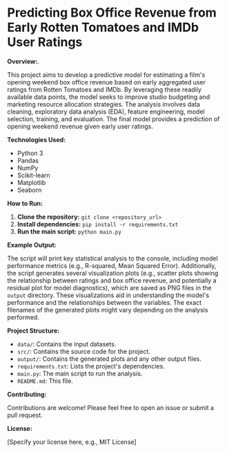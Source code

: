 # Predicting Box Office Revenue from Early Rotten Tomatoes and IMDb User Ratings

**Overview:**.

This project aims to develop a predictive model for estimating a film's opening weekend box office revenue based on early aggregated user ratings from Rotten Tomatoes and IMDb.  By leveraging these readily available data points, the model seeks to improve studio budgeting and marketing resource allocation strategies. The analysis involves data cleaning, exploratory data analysis (EDA), feature engineering, model selection, training, and evaluation.  The final model provides a prediction of opening weekend revenue given early user ratings.

**Technologies Used:**

* Python 3
* Pandas
* NumPy
* Scikit-learn
* Matplotlib
* Seaborn


**How to Run:**

1. **Clone the repository:**  `git clone <repository_url>`
2. **Install dependencies:** `pip install -r requirements.txt`
3. **Run the main script:** `python main.py`


**Example Output:**

The script will print key statistical analysis to the console, including model performance metrics (e.g., R-squared, Mean Squared Error).  Additionally, the script generates several visualization plots (e.g., scatter plots showing the relationship between ratings and box office revenue, and potentially a residual plot for model diagnostics), which are saved as PNG files in the `output` directory.  These visualizations aid in understanding the model's performance and the relationships between the variables.  The exact filenames of the generated plots might vary depending on the analysis performed.


**Project Structure:**

* `data/`: Contains the input datasets.
* `src/`: Contains the source code for the project.
* `output/`: Contains the generated plots and any other output files.
* `requirements.txt`: Lists the project's dependencies.
* `main.py`: The main script to run the analysis.
* `README.md`: This file.


**Contributing:**

Contributions are welcome! Please feel free to open an issue or submit a pull request.


**License:**

[Specify your license here, e.g., MIT License]
